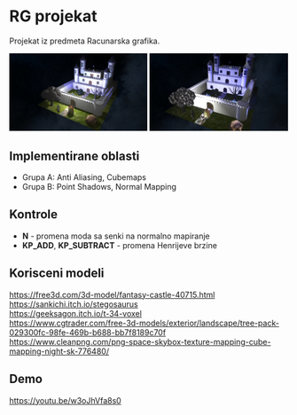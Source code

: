 # RG projekat
Projekat iz predmeta Racunarska grafika. 
<p>
  <img src="resources/screenshots/screen1.jpg" width="49.5%" alt="point shadows"/>
  <img src="resources/screenshots/screen2.jpg" width="49.5%" alt="normal mapping"/>
</p>

## Implementirane oblasti
- Grupa A: Anti Aliasing, Cubemaps
- Grupa B: Point Shadows, Normal Mapping

## Kontrole
- **N** - promena moda sa senki na normalno mapiranje
- **KP_ADD**, **KP_SUBTRACT** - promena Henrijeve brzine

## Korisceni modeli
https://free3d.com/3d-model/fantasy-castle-40715.html  
https://sankichi.itch.io/stegosaurus  
https://geeksagon.itch.io/t-34-voxel  
https://www.cgtrader.com/free-3d-models/exterior/landscape/tree-pack-029300fc-98fe-469b-b688-bb7f8189c70f  
https://www.cleanpng.com/png-space-skybox-texture-mapping-cube-mapping-night-sk-776480/  

## Demo
https://youtu.be/w3oJhVfa8s0  
